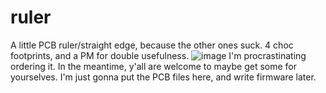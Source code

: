 # ruler
A little PCB ruler/straight edge, because the other ones suck. 4 choc footprints, and a PM for double usefulness.
![image](https://user-images.githubusercontent.com/55664712/133304463-12413229-4e23-4e04-afe7-64c46d87ef37.png)
I'm procrastinating ordering it. In the meantime, y'all are welcome to maybe get some for yourselves.
I'm just gonna put the PCB files here, and write firmware later.

